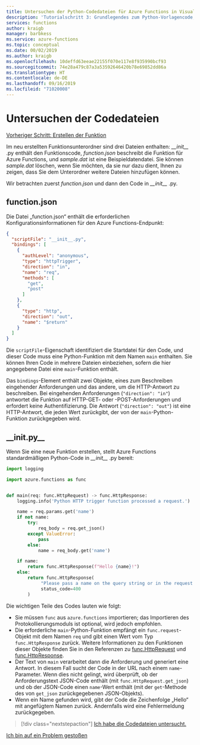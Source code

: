 ```yaml
---
title: Untersuchen der Python-Codedateien für Azure Functions in Visual Studio Code
description: 'Tutorialschritt 3: Grundlegendes zum Python-Vorlagencode, der von Azure Functions bereitgestellt wird'
services: functions
author: kraigb
manager: barbkess
ms.service: azure-functions
ms.topic: conceptual
ms.date: 00/02/2019
ms.author: kraigb
ms.openlocfilehash: 10deffd63eeae22155f070e117e8f935990bcf93
ms.sourcegitcommit: 74e28a479c87a3a53592646420b78e69852dd86a
ms.translationtype: HT
ms.contentlocale: de-DE
ms.lasthandoff: 09/16/2019
ms.locfileid: "71020008"
---
```

# <a name="examine-the-code-files"></a>Untersuchen der Codedateien

[Vorheriger Schritt: Erstellen der Funktion](tutorial-vs-code-serverless-python-02.md)

Im neu erstellten Funktionsunterordner sind drei Dateien enthalten: *\_\_init\_\_* .py enthält den Funktionscode, *function.json* beschreibt die Funktion für Azure Functions, und *sample.dat* ist eine Beispieldatendatei. Sie können *sample.dat* löschen, wenn Sie möchten, da sie nur dazu dient, Ihnen zu zeigen, dass Sie dem Unterordner weitere Dateien hinzufügen können.

Wir betrachten zuerst *function.json* und dann den Code in *\_\_init\_\_* .py.

## <a name="functionjson"></a>function.json

Die Datei „function.json“ enthält die erforderlichen Konfigurationsinformationen für den Azure Functions-Endpunkt:

```json
{
  "scriptFile": "__init__.py",
  "bindings": [
    {
      "authLevel": "anonymous",
      "type": "httpTrigger",
      "direction": "in",
      "name": "req",
      "methods": [
        "get",
        "post"
      ]
    },
    {
      "type": "http",
      "direction": "out",
      "name": "$return"
    }
  ]
}
```

Die `scriptFile`-Eigenschaft identifiziert die Startdatei für den Code, und dieser Code muss eine Python-Funktion mit dem Namen `main` enthalten. Sie können Ihren Code in mehrere Dateien einbeziehen, sofern die hier angegebene Datei eine `main`-Funktion enthält.

Das `bindings`-Element enthält zwei Objekte, eines zum Beschreiben eingehender Anforderungen und das andere, um die HTTP-Antwort zu beschreiben. Bei eingehenden Anforderungen (`"direction": "in"`) antwortet die Funktion auf HTTP-GET- oder -POST-Anforderungen und erfordert keine Authentifizierung. Die Antwort (`"direction": "out"`) ist eine HTTP-Antwort, die jeden Wert zurückgibt, der von der `main`-Python-Funktion zurückgegeben wird.

## <a name="__initpy__"></a>\_\_init.py\_\_

Wenn Sie eine neue Funktion erstellen, stellt Azure Functions standardmäßigen Python-Code in *\_\_init\_\_* .py bereit:

```python
import logging

import azure.functions as func


def main(req: func.HttpRequest) -> func.HttpResponse:
    logging.info('Python HTTP trigger function processed a request.')

    name = req.params.get('name')
    if not name:
        try:
            req_body = req.get_json()
        except ValueError:
            pass
        else:
            name = req_body.get('name')

    if name:
        return func.HttpResponse(f"Hello {name}!")
    else:
        return func.HttpResponse(
             "Please pass a name on the query string or in the request body",
             status_code=400
        )
```

Die wichtigen Teile des Codes lauten wie folgt:

- Sie müssen `func` aus `azure.functions` importieren; das Importieren des Protokollierungsmoduls ist optional, wird jedoch empfohlen.
- Die erforderliche `main`-Python-Funktion empfängt ein `func.request`-Objekt mit dem Namen `req` und gibt einen Wert vom Typ `func.HttpResponse` zurück. Weitere Informationen zu den Funktionen dieser Objekte finden Sie in den Referenzen zu [func.HttpRequest](/python/api/azure-functions/azure.functions.httprequest?view=azure-python) und [func.HttpResponse](/python/api/azure-functions/azure.functions.httpresponse?view=azure-python).
- Der Text von `main` verarbeitet dann die Anforderung und generiert eine Antwort. In diesem Fall sucht der Code in der URL nach einem `name`-Parameter. Wenn dies nicht gelingt, wird überprüft, ob der Anforderungstext JSON-Code enthält (mit `func.HttpRequest.get_json`) und ob der JSON-Code einen `name`-Wert enthält (mit der `get`-Methode des von `get_json` zurückgegebenen JSON-Objekts).
- Wenn ein Name gefunden wird, gibt der Code die Zeichenfolge „Hello“ mit angefügtem Namen zurück. Andernfalls wird eine Fehlermeldung zurückgegeben.

> [!div class="nextstepaction"]
> [Ich habe die Codedateien untersucht.](tutorial-vs-code-serverless-python-04.md)

[Ich bin auf ein Problem gestoßen](https://www.research.net/r/PWZWZ52?tutorial=vscode-functions-python&step=03-examine-code-files)
